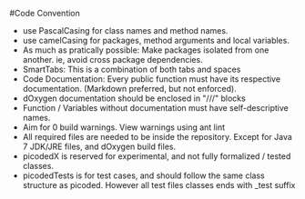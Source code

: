 #Code Convention 
+ use PascalCasing for class names and method names.
+ use camelCasing for packages, method arguments and local variables.
+ As much as pratically possible: Make packages isolated from one another. ie, avoid cross package dependencies.
+ SmartTabs: This is a combination of both tabs and spaces
+ Code Documentation: Every public function must have its respective documentation. (Markdown preferred, but not enforced).
+ dOxygen documentation should be enclosed in "///" blocks
+ Function / Variables without documentation must have self-descriptive names.
+ Aim for 0 build warnings. View warnings using ant lint
+ All required files are needed to be inside the repository. Except for Java 7 JDK/JRE files, and dOxygen build files.
+ picodedX is reserved for experimental, and not fully formalized / tested classes.
+ picodedTests is for test cases, and should follow the same class structure as picoded. However all test files classes ends with _test suffix